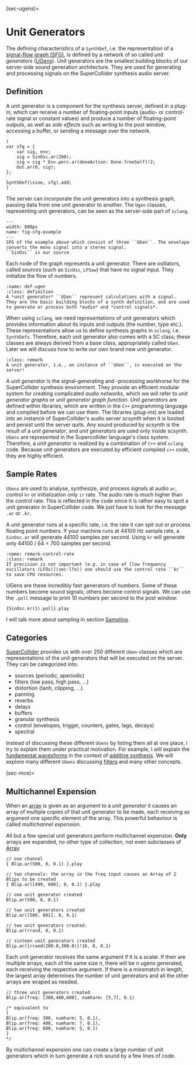 (sec-ugens)=
# Unit Generators

The defining characteristics of a ``SynthDef``, i.e. the representation of a [signal-flow graph (SFG)](https://en.wikipedia.org/wiki/Signal-flow_graph), is defined by a network of so called *unit generators* ([UGens](https://doc.sccode.org/Classes/UGen.html)).
Unit generators are the smallest building blocks of our server-side sound generation architecture.
They are used for generating and processing signals on the SuperCollider synthesis audio server.

## Definition

A unit generator is a component for the synthesis server, defined in a plug-in, which can receive a number of floating-point inputs (audio- or control-rate signal or constant values) and produce a number of floating-point outputs, as well as *side effects* such as wrting to the post window, accessing a buffer, or sending a message over the network.

```isc
(
var sfg = {
    var sig, env;
    sig = SinOsc.ar(200);
    sig = sig * Env.perc.ar(doneAction: Done.freeSelf)!2;
    Out.ar(0, sig);
};

SynthDef(\sine, sfg).add;
)
```

The server can incorporate the unit generators into a synthesis graph, passing data from one unit generator to another.
The ``Ugen`` classes, representing unit generators, can be seen as the server-side part of ``sclang``. 

```{figure} ../../figs/supercollider/ugens/sfg-example.png
---
width: 800px
name: fig-sfg-example
---
SFG of the example above which consist of three ``UGen``. The envelope converts the mono signal into a stereo signal.
``SinOsc`` is our source.
```

Each node of the graph represents a unit generator.
There are osillators, called *sources* (such as ``SinOsc``, ``LFSaw``) that have no signal input.
They initialize the flow of numbers.

```{admonition} Unit Generator (UGen)
:name: def-ugen
:class: definition
A *unit generator* ``UGen`` represent calculations with a signal.
They are the basic building blocks of a synth definition, and are used to generate or process both *audio* and *control signals*.
```

When using ``sclang``, we need representations of unit generators which provides information about its inputs and outputs (the number, type etc.).
These representations allow us to define synthesis graphs in ``sclang``, i.e. ``SynthDefs``.
Therefore, each unit generator also comes with a SC class; these classes are always derived from a base class, appropriately called ``UGen``.
Later we will discuss how to write our own brand new unit generator.

```{admonition} Unit Generator Execution
:class: remark
A unit generator, i.e., an instance of ``UGen``, is executed on the server!
```

A *unit generator* is the signal-generating and -processing workhorse for the SuperCollider synthesis environment.
They provide an efficient modular system for creating complicated *audio networks*, which we will refer to *unit generator graphs* or *unit generator graph function*.
*Unit generators* are defined within libraries, which are written in the ``C++`` programming language and compiled before we can use them.
The libraries (*plug-ins*) are loaded into an instance of SuperCollider's audio server *scsynth* when it is booted and persist until the server quits.
Any sound produced by *scsynth* is the result of a *unit generator*, and *unit generators* are used only inside scsynth.
``UGens`` are represented in the Supercollider language's class system.
Therefore, a *unit generator* is realized by a combination of ``C++`` and ``sclang`` code.
Because unit generators are executed by efficient compiled ``c++`` code, they are highly efficient.

## Sample Rates

``UGens`` are used to analyse, synthesize, and process signals at audio ``ar``, control ``kr`` or initialization only ``ir`` rate.
The audio rate is much higher than the control rate.
This is reflected in the code since it is rather easy to spot a unit generator in SuperCollider code.
We just have to look for the message ``.ar`` or ``.kr``.

A unit generator runs at a specific rate, i.e. the rate it can spit out or process floating point numbers.
If your machine runs at 44100 Hz sample rate, a ``SinOsc.ar`` will generate 44100 samples per second.
Using ``kr`` will generate only 44100 / 64 = 700 samples per second.

```{admonition} Usage of Control Rate
:name: remark-control-rate
:class: remark
If precision is not important (e.g. in case of [low frequency oscillators (LFOs)](sec-lfo)) one should use the control rate ``kr`` to save CPU resources.
```

UGens are these incredibly fast generators of numbers.
Some of these numbers become sound signals; others become control signals.
We can use the ``.poll`` message to print 10 numbers per second to the post window:

```isc
{SinOsc.kr(1).poll}.play
```

I will talk more about sampling in section [Sampling](sec-sampling).

## Categories

[SuperCollider](https://supercollider.github.io/) provides us with over 250 different ``UGen``-classes which are representations of the unit generators that will be executed on the server.
They can be categorized into:

+ sources (periodic, aperiodic)
+ filters (low pass, high pass, ...)
+ distortion (tanh, clipping, ...)
+ panning 
+ reverbs 
+ delays
+ buffers
+ granular synthesis
+ control (envelopes, trigger, counters, gates, lags, decays)
+ spectral

Instead of discussing these different ``UGens`` by listing them all at one place, I try to explain them under practical motivation.
For example, I will explain the [fundamental wavesforms](sec-fundamental-waveforms) in the context of [additive synthesis](sec-additive-synthesis).
We will explore many different ``UGens`` discussing [filters](sec-filters) and many other concepts.

(sec-mce)=
## Multichannel Expension

When an [array](sec-array) is given as an argument to a *unit generator* it causes an array of multiple copies of that unit generator to be made, each receiving as argument one specific element of the array.
This powerful behaviour is called *multichannel expension*.

All but a few special unit generators perform multichannel expension.
**Only** arrays are expanded, no other type of collection, not even subclasses of [Array](https://doc.sccode.org/Classes/Array.html).

```isc
// one channel
{ Blip.ar(500, 8, 0.1) }.play 

// two channels: the array in the freq input causes an Array of 2 Blips to be created
{ Blip.ar([499, 600], 8, 0.1) }.play 

// one unit generator created
Blip.ar(500, 8, 0.1) 

// two unit generators created
Blip.ar([500, 601], 8, 0.1)

// two unit generators created.
Blip.ar(rrand, 8, 0.1) 

// sixteen unit generators created
Blip.ar({rrand(200.0,300.0)}!16, 8, 0.1) 
```

Each unit generator receives the same argument if it is a scalar.
If their are multiple arrays, each of the same size $n$, there will be $n$ ugens generated, each receiving the respective argument.
If there is a missmatch in length, the largest array determines the number of unit generators and all the other arrays are wraped as needed.

```isc
// three unit generators created
Blip.ar(freq: [300,400,600], numharm: [5,7], 0.1)

/* equivalent to
[
Blip.ar(freq: 300, numharm: 5, 0.1),
Blip.ar(freq: 400, numharm: 7, 0.1),
Blip.ar(freq: 600, numharm: 5, 0.1)
]
*/
```

By multichannel expension one can create a large number of unit generators which in turn generate a rich sound by a few lines of code.

